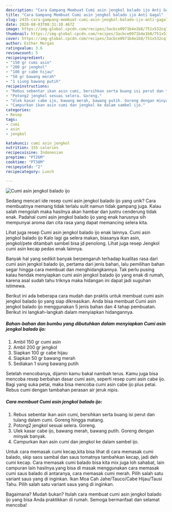 ```yaml
---
description: "Cara Gampang Membuat Cumi asin jengkol balado ijo Anti Gagal"
title: "Cara Gampang Membuat Cumi asin jengkol balado ijo Anti Gagal"
slug: 2435-cara-gampang-membuat-cumi-asin-jengkol-balado-ijo-anti-gagal
date: 2020-08-03T08:31:10.467Z
image: https://img-global.cpcdn.com/recipes/3acbce0971b4e1b8/751x532cq70/cumi-asin-jengkol-balado-ijo-foto-resep-utama.jpg
thumbnail: https://img-global.cpcdn.com/recipes/3acbce0971b4e1b8/751x532cq70/cumi-asin-jengkol-balado-ijo-foto-resep-utama.jpg
cover: https://img-global.cpcdn.com/recipes/3acbce0971b4e1b8/751x532cq70/cumi-asin-jengkol-balado-ijo-foto-resep-utama.jpg
author: Esther Morgan
ratingvalue: 3.6
reviewcount: 5
recipeingredient:
- "150 gr cumi asin"
- "200 gr jengkol"
- "100 gr cabe hijau"
- "50 gr bawang merah"
- "1 siung bawang putih"
recipeinstructions:
- "Rebus sebentar ikan asin cumi, bersihkan serta buang isi perut dan tulang dalam cumi. Goreng hingga matang."
- "Potong2 jengkol sesuai selera. Goreng."
- "Ulek kasar cabe ijo, bawang merah, bawang putih. Goreng dengan minyak banyak."
- "Campurkan ikan asin cumi dan jengkol ke dalam sambel ijo."
categories:
- Resep
tags:
- cumi
- asin
- jengkol

katakunci: cumi asin jengkol 
nutrition: 155 calories
recipecuisine: Indonesian
preptime: "PT26M"
cooktime: "PT38M"
recipeyield: "2"
recipecategory: Lunch

---
```



![Cumi asin jengkol balado ijo](https://img-global.cpcdn.com/recipes/3acbce0971b4e1b8/751x532cq70/cumi-asin-jengkol-balado-ijo-foto-resep-utama.jpg)

Sedang mencari ide resep cumi asin jengkol balado ijo yang unik? Cara membuatnya memang tidak terlalu sulit namun tidak gampang juga. Kalau salah mengolah maka hasilnya akan hambar dan justru cenderung tidak enak. Padahal cumi asin jengkol balado ijo yang enak harusnya sih mempunyai aroma dan cita rasa yang dapat memancing selera kita.

Lihat juga resep Cumi asin jengkol balado ijo enak lainnya. Cumi asin jengkol balado ijo Kalo lagi ga selera makan, biasanya ikan asin, jengkol/pete ditambah sambel bisa jd penolong. Lihat juga resep Jengkol cumi asin kecap pedas enak lainnya.

Banyak hal yang sedikit banyak berpengaruh terhadap kualitas rasa dari cumi asin jengkol balado ijo, pertama dari jenis bahan, lalu pemilihan bahan segar hingga cara membuat dan menghidangkannya. Tak perlu pusing kalau hendak menyiapkan cumi asin jengkol balado ijo yang enak di rumah, karena asal sudah tahu triknya maka hidangan ini dapat jadi suguhan istimewa.


Berikut ini ada beberapa cara mudah dan praktis untuk membuat cumi asin jengkol balado ijo yang siap dikreasikan. Anda bisa membuat Cumi asin jengkol balado ijo menggunakan 5 jenis bahan dan 4 tahap pembuatan. Berikut ini langkah-langkah dalam menyiapkan hidangannya.

<!--inarticleads1-->

##### Bahan-bahan dan bumbu yang dibutuhkan dalam menyiapkan Cumi asin jengkol balado ijo:

1. Ambil 150 gr cumi asin
1. Ambil 200 gr jengkol
1. Siapkan 100 gr cabe hijau
1. Siapkan 50 gr bawang merah
1. Sediakan 1 siung bawang putih


Setelah mencobanya, dijamin kamu bakal nambah terus. Kamu juga bisa mencoba resep berbahan dasar cumi asin, seperti resep cumi asin cabe ijo. Bagi yang suka petai, maka bisa mencoba cumi asin cabe ijo plus petai. Rebus cumi dengan tambahan perasan air jeruk nipis. 

<!--inarticleads2-->

##### Cara membuat Cumi asin jengkol balado ijo:

1. Rebus sebentar ikan asin cumi, bersihkan serta buang isi perut dan tulang dalam cumi. Goreng hingga matang.
1. Potong2 jengkol sesuai selera. Goreng.
1. Ulek kasar cabe ijo, bawang merah, bawang putih. Goreng dengan minyak banyak.
1. Campurkan ikan asin cumi dan jengkol ke dalam sambel ijo.


Untuk cara memasak cumi kecap,kita bisa lihat di cara memasak cumi balado, skip saos sambal dan saus tomatnya tambahkan kecap, jadi deh cumi kecap. Cara memasak cumi balado bisa kita mix juga loh sahabat, lain campuran lain hasilnya.yang bisa di masak menggunakan cara memasak cumi saus balado di antaranya, cara memasak cumi merah. Pilih salah satu variant saus yang di inginkan. Ikan Moa Cah Jahe/Tauco/Cabe Hijau/Tausi Tahu. Pilih salah satu variant saus yang di inginkan. 

Bagaimana? Mudah bukan? Itulah cara membuat cumi asin jengkol balado ijo yang bisa Anda praktikkan di rumah. Semoga bermanfaat dan selamat mencoba!

